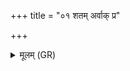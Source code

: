 +++
title = "०१ शतम् अर्वाक् प्र"

+++
<details><summary>मूलम् (GR)</summary>

शतम् अर्वाक् प्र स्यन्दन्ते  
प्र स्यन्दन्ते शतं परः ।  
शतं वृत्रस्य काण्डानि  
तेभ्य आपो वि धावथ ॥
</details>